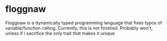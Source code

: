 # floggnaw
Floggnaw is a dynamically typed programming language that fixes typos of variable/function calling.
Currently, this is not finished. Probably won't, unless if i sacrifice the only trait that makes it unique
